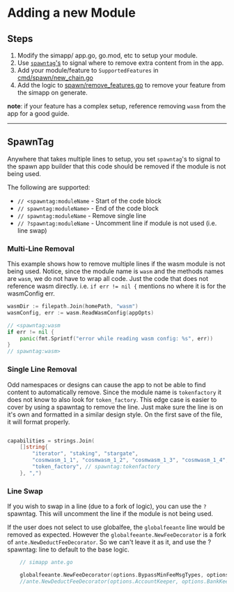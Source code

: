 # Adding a new Module

## Steps

1. Modify the simapp/ app.go, go.mod, etc to setup your module.
2. Use [`spawntag`'s](#spawntag) to signal where to remove extra content from in the app.
3. Add your module/feature to `SupportedFeatures` in [cmd/spawn/new_chain.go](../../cmd/spawn/new_chain.go)
4. Add the logic to [spawn/remove_features.go](../../spawn/remove_features.go) to remove your feature from the simapp on generate.

**note**: if your feature has a complex setup, reference removing `wasm` from the app for a good guide.

---

## SpawnTag

Anywhere that takes multiple lines to setup, you set `spawntag`'s to signal to the spawn app builder that this code should be removed if the module is not being used.

The following are supported:
- `// <spawntag:moduleName` - Start of the code block
- `// spawntag:moduleName>` - End of the code block
- `// spawntag:moduleName` - Remove single line
- `// ?spawntag:moduleName` - Uncomment line if module is not used (i.e. line swap)


### Multi-Line Removal

This example shows how to remove multiple lines if the wasm module is not being used. Notice, since the module name is `wasm` and the methods names are `wasm`, we do not have to wrap all code. Just the code that does not reference wasm directly. i.e. `if err != nil {` mentions no where it is for the wasmConfig err.

```go title="app.go"
wasmDir := filepath.Join(homePath, "wasm")
wasmConfig, err := wasm.ReadWasmConfig(appOpts)

// <spawntag:wasm
if err != nil {
    panic(fmt.Sprintf("error while reading wasm config: %s", err))
}
// spawntag:wasm>
```

### Single Line Removal

Odd namespaces or designs can cause the app to not be able to find content to automatically remove. Since the module name is `tokenfactory` it does not know to also look for `token_factory`. This edge case is easier to cover by using a spawntag to remove the line. Just make sure the line is on it's own and formatted in a similar design style. On the first save of the file, it will format properly.

```go title="app.go"

capabilities = strings.Join(
    []string{
        "iterator", "staking", "stargate",
        "cosmwasm_1_1", "cosmwasm_1_2", "cosmwasm_1_3", "cosmwasm_1_4",
        "token_factory", // spawntag:tokenfactory
    }, ",")
```

### Line Swap

If you wish to swap in a line (due to a fork of logic), you can use the `?` spawntag. This will uncomment the line if the module is not being used.

If the user does not select to use globalfee, the `globalfeeante` line would be removed as expected. However the `globalfeeante.NewFeeDecorator` is a fork of `ante.NewDeductFeeDecorator`. So we can't leave it as it, and use the ?spawntag: line to default to the base logic.

```go title="ante.go"
    // simapp ante.go

    globalfeeante.NewFeeDecorator(options.BypassMinFeeMsgTypes, options.GlobalFeeKeeper, options.StakingKeeper, 2_000_000),
    //ante.NewDeductFeeDecorator(options.AccountKeeper, options.BankKeeper, options.FeegrantKeeper, options.TxFeeChecker), // ?spawntag:globalfee
```
